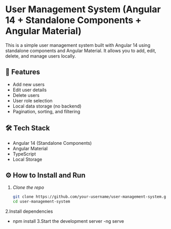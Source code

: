# User Management System (Angular 14 + Standalone Components + Angular Material)

This is a simple user management system built with Angular 14 using standalone components and Angular Material. It allows you to add, edit, delete, and manage users locally.

## 🔧 Features
- Add new users
- Edit user details
- Delete users
- User role selection
- Local data storage (no backend)
- Pagination, sorting, and filtering

## 🛠️ Tech Stack
- Angular 14 (Standalone Components)
- Angular Material
- TypeScript
- Local Storage

## ⚙️ How to Install and Run

1. *Clone the repo*
   ```bash
   git clone https://github.com/your-username/user-management-system.git
   cd user-management-system
2.Install dependencies
   - npm install
3.Start the development server
   -ng serve
